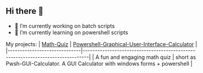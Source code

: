 ## Hi there 👋

- 🔭 I’m currently working on batch scripts
- 🌱 I’m currently learning on powershell scripts

My projects:
| [Math-Quiz](https://github.com/TonyBmMath/Math-Quiz)                   | [Powershell-Graphical-User-Interface-Calculator](https://github.com/TonyBmMath/Pwsh-GUI-Calculator)                                 |
|------------------------------|--------------------------------------------------------------------------------|
| A fun and engaging math quiz | short as Pwsh-GUI-Calculator. A GUI Calculator with windows forms + powershell |
